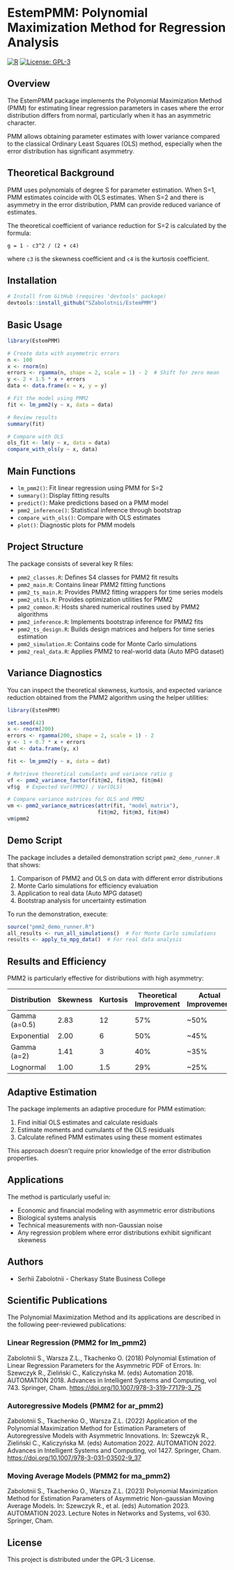 # EstemPMM: Polynomial Maximization Method for Regression Analysis

[![R](https://img.shields.io/badge/R-%3E%3D%204.0.0-blue)](https://cran.r-project.org/)
[![License: GPL-3](https://img.shields.io/badge/License-GPLv3-blue.svg)](https://www.gnu.org/licenses/gpl-3.0.en.html)

## Overview

The EstemPMM package implements the Polynomial Maximization Method (PMM) for estimating linear regression parameters in cases where the error distribution differs from normal, particularly when it has an asymmetric character.

PMM allows obtaining parameter estimates with lower variance compared to the classical Ordinary Least Squares (OLS) method, especially when the error distribution has significant asymmetry.

## Theoretical Background

PMM uses polynomials of degree S for parameter estimation. When S=1, PMM estimates coincide with OLS estimates. When S=2 and there is asymmetry in the error distribution, PMM can provide reduced variance of estimates.

The theoretical coefficient of variance reduction for S=2 is calculated by the formula:

```
g = 1 - c3^2 / (2 + c4)
```

where `c3` is the skewness coefficient and `c4` is the kurtosis coefficient.


## Installation

```r
# Install from GitHub (requires 'devtools' package)
devtools::install_github("SZabolotnii/EstemPMM")
```

## Basic Usage

```r
library(EstemPMM)

# Create data with asymmetric errors
n <- 100
x <- rnorm(n)
errors <- rgamma(n, shape = 2, scale = 1) - 2  # Shift for zero mean
y <- 2 + 1.5 * x + errors
data <- data.frame(x = x, y = y)

# Fit the model using PMM2
fit <- lm_pmm2(y ~ x, data = data)

# Review results
summary(fit)

# Compare with OLS
ols_fit <- lm(y ~ x, data = data)
compare_with_ols(y ~ x, data)
```

## Main Functions

- `lm_pmm2()`: Fit linear regression using PMM for S=2
- `summary()`: Display fitting results
- `predict()`: Make predictions based on a PMM model
- `pmm2_inference()`: Statistical inference through bootstrap
- `compare_with_ols()`: Compare with OLS estimates
- `plot()`: Diagnostic plots for PMM models

## Project Structure

The package consists of several key R files:
- `pmm2_classes.R`: Defines S4 classes for PMM2 fit results
- `pmm2_main.R`: Contains linear PMM2 fitting functions
- `pmm2_ts_main.R`: Provides PMM2 fitting wrappers for time series models
- `pmm2_utils.R`: Provides optimization utilities for PMM2
- `pmm2_common.R`: Hosts shared numerical routines used by PMM2 algorithms
- `pmm2_inference.R`: Implements bootstrap inference for PMM2 fits
- `pmm2_ts_design.R`: Builds design matrices and helpers for time series estimation
- `pmm2_simulation.R`: Contains code for Monte Carlo simulations
- `pmm2_real_data.R`: Applies PMM2 to real-world data (Auto MPG dataset)

## Variance Diagnostics

You can inspect the theoretical skewness, kurtosis, and expected variance reduction
obtained from the PMM2 algorithm using the helper utilities:

```r
library(EstemPMM)

set.seed(42)
x <- rnorm(200)
errors <- rgamma(200, shape = 2, scale = 1) - 2
y <- 1 + 0.7 * x + errors
dat <- data.frame(y, x)

fit <- lm_pmm2(y ~ x, data = dat)

# Retrieve theoretical cumulants and variance ratio g
vf <- pmm2_variance_factor(fit@m2, fit@m3, fit@m4)
vf$g  # Expected Var(PMM2) / Var(OLS)

# Compare variance matrices for OLS and PMM2
vm <- pmm2_variance_matrices(attr(fit, "model_matrix"),
                             fit@m2, fit@m3, fit@m4)
vm$pmm2
```

## Demo Script

The package includes a detailed demonstration script `pmm2_demo_runner.R` that shows:

1. Comparison of PMM2 and OLS on data with different error distributions
2. Monte Carlo simulations for efficiency evaluation
3. Application to real data (Auto MPG dataset)
4. Bootstrap analysis for uncertainty estimation

To run the demonstration, execute:

```r
source("pmm2_demo_runner.R")
all_results <- run_all_simulations()  # For Monte Carlo simulations
results <- apply_to_mpg_data()  # For real data analysis
```

## Results and Efficiency

PMM2 is particularly effective for distributions with high asymmetry:

| Distribution    | Skewness | Kurtosis | Theoretical Improvement | Actual Improvement |
|-----------------|----------|----------|------------------------|-------------------|
| Gamma (a=0.5)   | 2.83     | 12       | 57%                    | ~50%              |
| Exponential     | 2.00     | 6        | 50%                    | ~45%              |
| Gamma (a=2)     | 1.41     | 3        | 40%                    | ~35%              |
| Lognormal       | 1.00     | 1.5      | 29%                    | ~25%              |

## Adaptive Estimation

The package implements an adaptive procedure for PMM estimation:
1. Find initial OLS estimates and calculate residuals
2. Estimate moments and cumulants of the OLS residuals
3. Calculate refined PMM estimates using these moment estimates

This approach doesn't require prior knowledge of the error distribution properties.

## Applications

The method is particularly useful in:
- Economic and financial modeling with asymmetric error distributions
- Biological systems analysis
- Technical measurements with non-Gaussian noise
- Any regression problem where error distributions exhibit significant skewness

## Authors

- Serhii Zabolotnii - Cherkasy State Business College


## Scientific Publications

The Polynomial Maximization Method and its applications are described in the following peer-reviewed publications:

### Linear Regression (PMM2 for lm_pmm2)
Zabolotnii S., Warsza Z.L., Tkachenko O. (2018) Polynomial Estimation of Linear Regression Parameters for the Asymmetric PDF of Errors. In: Szewczyk R., Zieliński C., Kaliczyńska M. (eds) Automation 2018. AUTOMATION 2018. Advances in Intelligent Systems and Computing, vol 743. Springer, Cham. https://doi.org/10.1007/978-3-319-77179-3_75

### Autoregressive Models (PMM2 for ar_pmm2)
Zabolotnii S., Tkachenko O., Warsza Z.L. (2022) Application of the Polynomial Maximization Method for Estimation Parameters of Autoregressive Models with Asymmetric Innovations. In: Szewczyk R., Zieliński C., Kaliczyńska M. (eds) Automation 2022. AUTOMATION 2022. Advances in Intelligent Systems and Computing, vol 1427. Springer, Cham. https://doi.org/10.1007/978-3-031-03502-9_37

### Moving Average Models (PMM2 for ma_pmm2)
Zabolotnii S., Tkachenko O., Warsza Z.L. (2023) Polynomial Maximization Method for Estimation Parameters of Asymmetric Non-gaussian Moving Average Models. In: Szewczyk R., et al. (eds) Automation 2023. AUTOMATION 2023. Lecture Notes in Networks and Systems, vol 630. Springer, Cham.

## License

This project is distributed under the GPL-3 License.
